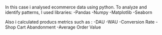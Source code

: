 In this case i analysed ecommerce data using python.
To analyze and identify patterns, I used libraries:
  -Pandas
  -Numpy
  -Matplotlib
  -Seaborn

Also i calculated producs metrics such as :
  -DAU
  -WAU
  -Conversion Rate
  -Shop Cart Abandonment
  -Average Order Value
